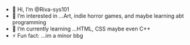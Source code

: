 - 👋 Hi, I’m @Riva-sys101
- 👀 I’m interested in ...Art, indie horror games, and maybe learning abt programming
- 🌱 I’m currently learning ...HTML, CSS maybe even C++ 
- ⚡ Fun fact: ...im a minor bbg
